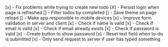 [x] - Fix problems while trying to create new todo
[X] - Persist login when page is refreshed
[] - Filter todos by completed
[] - Save theme on page reload
[] - Make app responsible to mobile devices
[x] - Improve form validation in server and client
[x] - Check if name is valid
[x] - Check if email is valid
[x] - Check if email already exists
[x] - Check if password is valid
[x] - Create button to show password
[x] - Reset text field when to-do is submitted
[x] - Only send request to server if user has typed something
